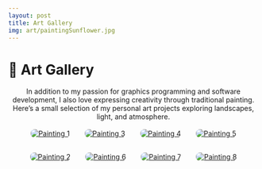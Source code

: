 ```yaml
---
layout: post
title: Art Gallery
img: art/paintingSunflower.jpg
---
```


# 🎨 Art Gallery

<div align="center">
In addition to my passion for graphics programming and software development, I also love expressing creativity through traditional painting.  
Here’s a small selection of my personal art projects exploring landscapes, light, and atmosphere.
</div>

<br>

<div style="display: flex; flex-wrap: wrap; justify-content: center; gap: 30px; align-items: flex-start;">

  <a href="{{site.baseurl}}/images/pages/art/painting1.jpg" data-lightbox="art-gallery" data-title="Painting 1">
    <img src="{{site.baseurl}}/images/pages/art/painting1.jpg" alt="Painting 1" style="max-height: 350px; height: auto; width: auto; border-radius: 8px;">
  </a>

  <a href="{{site.baseurl}}/images/pages/art/painting3.jpg" data-lightbox="art-gallery" data-title="Painting 3">
    <img src="{{site.baseurl}}/images/pages/art/painting3.jpg" alt="Painting 3" style="max-height: 350px; height: auto; width: auto; border-radius: 8px;">
  </a>

  <a href="{{site.baseurl}}/images/pages/art/painting4.jpg" data-lightbox="art-gallery" data-title="Painting 4">
    <img src="{{site.baseurl}}/images/pages/art/painting4.jpg" alt="Painting 4" style="max-height: 350px; height: auto; width: auto; border-radius: 8px;">
  </a>

  <a href="{{site.baseurl}}/images/pages/art/painting5.jpg" data-lightbox="art-gallery" data-title="Painting 5">
    <img src="{{site.baseurl}}/images/pages/art/painting5.jpg" alt="Painting 5" style="max-height: 350px; height: auto; width: auto; border-radius: 8px;">
  </a>

  <a href="{{site.baseurl}}/images/pages/art/painting2.jpg" data-lightbox="art-gallery" data-title="Painting 2">
    <img src="{{site.baseurl}}/images/pages/art/painting2.jpg" alt="Painting 2" style="max-height: 350px; height: auto; width: auto; border-radius: 8px;">
  </a>

  <a href="{{site.baseurl}}/images/pages/art/painting6.jpg" data-lightbox="art-gallery" data-title="Painting 6">
    <img src="{{site.baseurl}}/images/pages/art/painting6.jpg" alt="Painting 6" style="max-height: 350px; height: auto; width: auto; border-radius: 8px;">
  </a>

  <a href="{{site.baseurl}}/images/pages/art/painting7.jpg" data-lightbox="art-gallery" data-title="Painting 7">
    <img src="{{site.baseurl}}/images/pages/art/painting7.jpg" alt="Painting 7" style="max-height: 350px; height: auto; width: auto; border-radius: 8px;">
  </a>

  <a href="{{site.baseurl}}/images/pages/art/painting8.jpg" data-lightbox="art-gallery" data-title="Painting 8">
    <img src="{{site.baseurl}}/images/pages/art/painting8.jpg" alt="Painting 8" style="max-height: 350px; height: auto; width: auto; border-radius: 8px;">
  </a>

</div>

<br><br>
